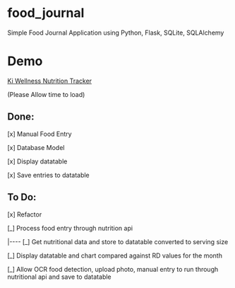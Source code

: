 # food_journal
Simple Food Journal Application using Python, Flask, SQLite, SQLAlchemy

# Demo
[Ki Wellness Nutrition Tracker](https://ki-wellness.onrender.com)

(Please Allow time to load)


## Done:
[x] Manual Food Entry

[x] Database Model

[x] Display datatable

[x] Save entries to datatable

## To Do:
[x] Refactor

[_] Process food entry through nutrition api

  |---- [_] Get nutritional data and store to datatable converted to serving size
  
[_] Display datatable and chart compared against RD values for the month

[_] Allow OCR food detection, upload photo, manual entry to run through nutritional api and save to datatable

